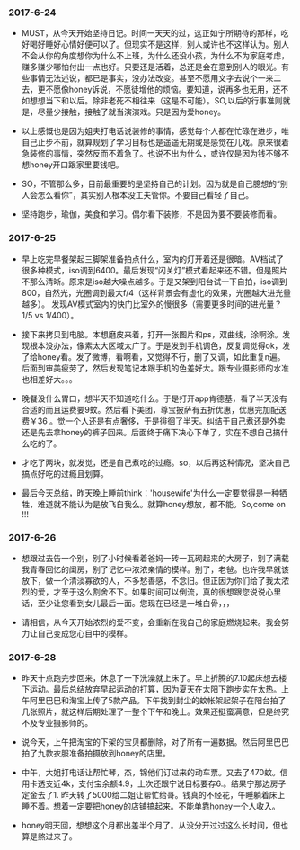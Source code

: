 ### 2017-6-24
- MUST，从今天开始坚持日记。时间一天天的过，这正如宁所期待的那样，吃好喝好睡好心情好便可以了。但现实不是这样，别人或许也不这样认为。别人不会从你的角度想你为什么不上班，为什么还没小孩，为什么不为家庭考虑，赚多赚少哪怕付出一点也好。只要还是活着，总还是会在意到别人的眼光。有些事情无法述说，都已是事实，没办法改变。甚至不愿用文字去说个一来二去，更不愿像honey诉说，不愿徒增他的烦恼。要知道，说再多也无用，还不如想想当下和以后。除非老死不相往来（这是不可能）。SO,以后的行事准则就是，尽量少接触，接触了就当演演戏。只是因为爱honey。

- 以上感慨也是因为姐夫打电话说装修的事情，感觉每个人都在忙碌在进步，唯自己止步不前，就算规划了学习目标也是遥遥无期或是感觉在儿戏。原来很着急装修的事情，突然反而不着急了。也说不出为什么，或许仅是因为钱不够不想honey开口跟家里要钱吧。

- SO，不管那么多，目前最重要的是坚持自己的计划。因为就是自己臆想的“别人会怎么看你”，其实别人根本没工夫管你。不要自己看轻了自己。
- 坚持跑步，瑜伽，美食和学习。偶尔看下装修，不是因为要不要装修而看。

### 2017-6-25
- 早上吃完早餐架起三脚架准备拍点什么，室内的灯开着还是很暗。AV档试了很多种模式，iso调到6400。最后发现“闪关灯”模式看起来还不错。但是照片不那么清晰。原来是iso越大噪点越多。于是又架到阳台试一下自拍，iso调到800，自然光，光圈调到最大f/4（这样背景会有虚化的效果，光圈越大进光量越多）。 发现AV模式室内的快门比室外的慢很多（需要更多时间的进光量？1/5 vs 1/400）。

- 接下来拷贝到电脑。本想磨皮来着，打开一张图片和ps，双曲线，涂啊涂。发现根本没办法，像素太大区域太广了。于是发到手机调色，反复调觉得ok，发了给honey看。发了微博，看啊看，又觉得不行，删了又调，如此重复n遍。后面到审美疲劳了，然后发现笔记本跟手机的色差好大。跟专业摄影师的水准也相差好大。。。

- 晚餐没什么胃口，想半天不知道吃什么。于是打开app肯德基，看了半天没有合适的而且运费要9蚊。然后看下美团，尊宝披萨有五折优惠，优惠完加配送费￥36 。觉一个人还是有点奢侈，于是徘徊了半天。纠结于自己煮还是外卖还是先去拿honey的裤子回来。后面终于痛下决心下单了，实在不想自己搞什么吃的了。

- 才吃了两块，就发觉，还是自己煮吃的过瘾。so，以后再这种情况，坚决自己搞点好吃的过瘾且划算。

- 最后今天总结，昨天晚上睡前think：'housewife'为什么一定要觉得是一种牺牲，难道就不能认为是放飞自我么。就算honey想放，都不能。So,come on !!!

### 2017-6-26

- 想跟过去告一个别，别了小时候看着爸妈一砖一瓦砌起来的大房子，别了满载我青春回忆的闺房，别了记忆中浓浓亲情的模样。别了，老爸。也许我早就该放下，做一个清淡寡欲的人，不多愁善感，不念旧。但正因为你们给了我太浓烈的爱，才至于这么割舍不下。如果时间可以倒流，真的很想跟您说说心里话，至少让您看到女儿最后一面。您现在已经是一堆白骨，，，

- 请相信，从今天开始浓烈的爱不变，会重新在我自己的家庭燃烧起来。我会努力让自己变成您心目中的模样。


### 2017-6-28
- 昨天十点跑完步回来，休息了一下洗澡就上床了。早上折腾的7.10起床想去楼下运动。最后总结放弃早起运动的打算，因为夏天在太阳下跑步实在太热。上午阿里巴巴和淘宝上传了5款产品。下午找到封尘的蚊帐架起架子在阳台拍了几张照片，就这样后期处理了一整个下午和晚上。效果还挺蛮满意，但是终究不及专业摄影师的。

- 说今天，上午把淘宝的下架的宝贝都删除，对了所有一遍数据。然后阿里巴巴拍了九款衣服准备拍摄放到honey的店里。
- 中午，大姐打电话让帮忙琴，杰，锦他们订过来的动车票。又去了470蚊。信用卡透支近4k，支付宝余额4.9，上次还跟宁说目标要存6.。结果宁那边房子定金去了1. 昨天转了5000给二姐让帮忙给哥。钱真的不经花，午睡躺着床上睡不着。想着一定要把honey的店铺搞起来。不能单靠honey一个人收入。
- honey明天回，想想这个月都出差半个月了。从没分开过过这么长时间，但也算是熬过来了。